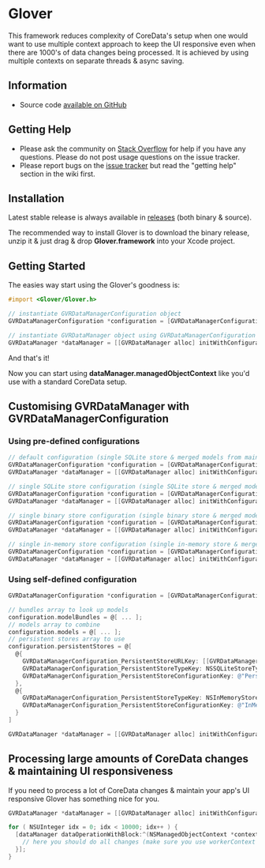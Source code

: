 # Glover

This framework reduces complexity of CoreData's setup when one would want to use multiple context approach to keep the UI responsive even when there are 1000's of data changes being processed. It is achieved by using multiple contexts on separate threads & async saving.

## Information

* Source code [available on GitHub](https://github.com/MobileToolkit/Glover-iOS)

## Getting Help

* Please ask the community on [Stack Overflow](http://stackoverflow.com/) for help if you have any questions. Please do not post usage questions on the issue tracker.
* Please report bugs on the [issue tracker](https://github.com/MobileToolkit/Glover-iOS/issues) but read the "getting help" section in the wiki first.

## Installation

Latest stable release is always available in [releases](https://github.com/MobileToolkit/Glover-iOS/releases) (both binary & source).

The recommended way to install Glover is to download the binary release, unzip it & just drag & drop **Glover.framework** into your Xcode project.

## Getting Started

The easies way start using the Glover's goodness is:
  
```Objective-C
#import <Glover/Glover.h>

// instantiate GVRDataManagerConfiguration object
GVRDataManagerConfiguration *configuration = [GVRDataManagerConfiguration defaultConfiguration];

// instantiate GVRDataManager object using GVRDataManagerConfiguration object:
GVRDataManager *dataManager = [[GVRDataManager alloc] initWithConfiguration:configuration];
```

And that's it!

Now you can start using **dataManager.managedObjectContext** like you'd use with a standard CoreData setup.

## Customising GVRDataManager with GVRDataManagerConfiguration

### Using pre-defined configurations

```Objective-C
// default configuration (single SQLite store & merged models from main bundle)
GVRDataManagerConfiguration *configuration = [GVRDataManagerConfiguration defaultConfiguration];
GVRDataManager *dataManager = [[GVRDataManager alloc] initWithConfiguration:configuration];

// single SQLite store configuration (single SQLite store & merged models from main bundle)
GVRDataManagerConfiguration *configuration = [GVRDataManagerConfiguration singleSQLiteStoreConfiguration];
GVRDataManager *dataManager = [[GVRDataManager alloc] initWithConfiguration:configuration];

// single binary store configuration (single binary store & merged models from main bundle)
GVRDataManagerConfiguration *configuration = [GVRDataManagerConfiguration singleBinaryStoreConfiguration];
GVRDataManager *dataManager = [[GVRDataManager alloc] initWithConfiguration:configuration];

// single in-memory store configuration (single in-memory store & merged models from main bundle)
GVRDataManagerConfiguration *configuration = [GVRDataManagerConfiguration singleInMemoryStoreConfiguration];
GVRDataManager *dataManager = [[GVRDataManager alloc] initWithConfiguration:configuration];
```

### Using self-defined configuration

```Objective-C
GVRDataManagerConfiguration *configuration = [GVRDataManagerConfiguration defaultConfiguration];

// bundles array to look up models
configuration.modelBundles = @[ ... ];
// models array to combine
configuration.models = @[ ... ];
// persistent stores array to use
configuration.persistentStores = @[
  @{
    GVRDataManagerConfiguration_PersistentStoreURLKey: [[GVRDataManager applicationDocumentsDirectory] URLByAppendingPathComponent:@"gloverPersistedEntities.sqlite"],
    GVRDataManagerConfiguration_PersistentStoreTypeKey: NSSQLiteStoreType,
    GVRDataManagerConfiguration_PersistentStoreConfigurationKey: @"PersistedEntities"
  },
  @{
    GVRDataManagerConfiguration_PersistentStoreTypeKey: NSInMemoryStoreType,
    GVRDataManagerConfiguration_PersistentStoreConfigurationKey: @"InMemoryEntities"
  }
]

GVRDataManager *dataManager = [[GVRDataManager alloc] initWithConfiguration:configuration];
```

## Processing large amounts of CoreData changes & maintaining UI responsiveness

If you need to process a lot of CoreData changes & maintain your app's UI responsive Glover has something nice for you.

```Objective-C
GVRDataManager *dataManager = [[GVRDataManager alloc] initWithConfiguration:[GVRDataManagerConfiguration defaultConfiguration]];

for ( NSUInteger idx = 0; idx < 10000; idx++ ) {
  [dataManager dataOperationWithBlock:^(NSManagedObjectContext *context) {
    // here you should do all changes (make sure you use workerContext for those)
  }];
}
```

